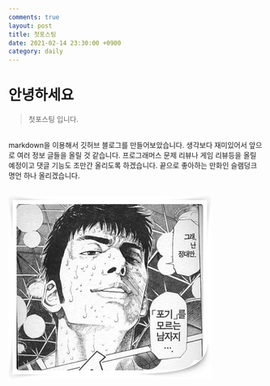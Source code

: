 ```yaml
---
comments: true
layout: post
title: 첫포스팅
date: 2021-02-14 23:30:00 +0900
category: daily
---
```


# 안녕하세요
> 첫포스팅 입니다.

<br/>
markdown을 이용해서 깃허브 블로그를 만들어보았습니다.  
생각보다 재미있어서 앞으로 여러 정보 글들을 올릴 것 같습니다.  
프로그래머스 문제 리뷰나 게임 리뷰등을 올릴 예정이고 댓글 기능도 조만간 올리도록 하겠습니다.  
끝으로 좋아하는 만화인 슬램덩크 명언 하나 올리겠습니다.  
<br/><br/>

![](/public/img/123.jpg)